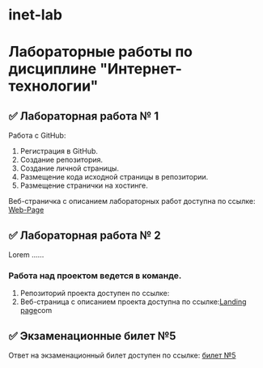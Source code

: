 # inet-lab
# Лабораторные работы по дисциплине "Интернет-технологии"

## ✅ Лабораторная работа № 1

Работа с GitHub: 
1. Регистрация в GitHub.
2. Создание репозитория.
3. Создание личной страницы.
4. Размещение кода исходной страницы в репозитории.
5. Размещение странички на хостинге.

Веб-страничка с описанием лабораторных работ доступна по ссылке: [Web-Page](https://thickhedgehog.github.io/Lab_ITtech/)

## ✅ Лабораторная работа № 2

Lorem ......

### Работа над проектом ведется в команде.
1. Репозиторий проекта доступен по ссылке: 
2. Веб-страница с описанием проекта доступна по ссылке:[Landing page](https://github./)com

## ✅ Экзаменационные билет №5

Ответ на экзаменационный билет доступен по ссылке:
[билет №5](https://github.com/stankin/inet-2022/wiki/exam5)
